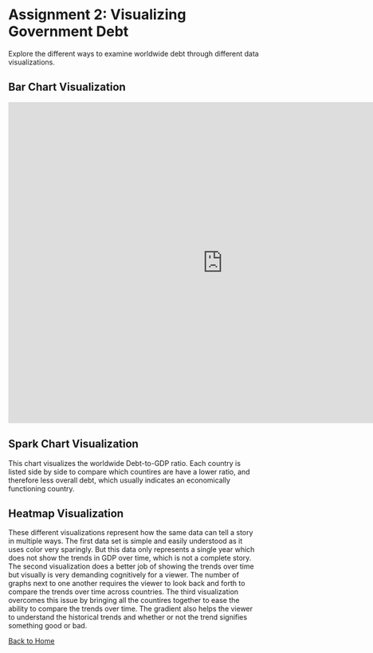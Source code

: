 # Assignment 2: Visualizing Government Debt
Explore the different ways to examine worldwide debt through different data visualizations. 

## Bar Chart Visualization
<iframe src="https://data.oecd.org/chart/6Sly" width="860" height="645" style="border: 0" mozallowfullscreen="true" webkitallowfullscreen="true" allowfullscreen="true"><a href="https://data.oecd.org/chart/6Sly" target="_blank">OECD Chart: General government debt, Total, % of GDP, Annual, 2015</a></iframe>

## Spark Chart Visualization
<div class="flourish-embed flourish-chart" data-src="visualisation/11734888"><script src="https://public.flourish.studio/resources/embed.js"></script></div>
This chart visualizes the worldwide Debt-to-GDP ratio. Each country is listed side by side to compare which countires are have a lower ratio, and therefore less overall debt, which usually indicates an economically functioning country.

## Heatmap Visualization
<div class="flourish-embed flourish-heatmap" data-src="visualisation/11735219"><script src="https://public.flourish.studio/resources/embed.js"></script></div>

These different visualizations represent how the same data can tell a story in multiple ways. The first data set is simple and easily understood as it uses color very sparingly. But this data only represents a single year which does not show the trends in GDP over time, which is not a complete story. The second visualization does a better job of showing the trends over time but visually is very demanding cognitively for a viewer. The number of graphs next to one another requires the viewer to look back and forth to compare the trends over time across countries. The third visualization overcomes this issue by bringing all the countires together to ease the ability to compare the trends over time. The gradient also helps the viewer to understand the historical trends and whether or not the trend signifies something good or bad. 

[Back to Home](https://hburnsid.github.io/HMB-portfolio/)

